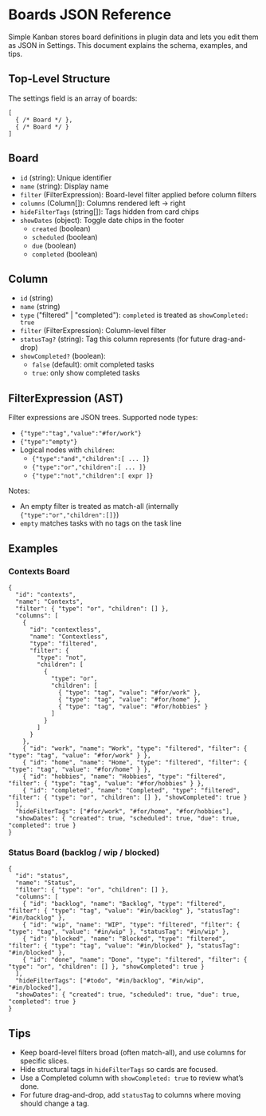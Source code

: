 # Boards JSON Reference

Simple Kanban stores board definitions in plugin data and lets you edit them as JSON in Settings. This document explains the schema, examples, and tips.

## Top-Level Structure

The settings field is an array of boards:

```
[
  { /* Board */ },
  { /* Board */ }
]
```

## Board

- `id` (string): Unique identifier
- `name` (string): Display name
- `filter` (FilterExpression): Board-level filter applied before column filters
- `columns` (Column[]): Columns rendered left → right
- `hideFilterTags` (string[]): Tags hidden from card chips
- `showDates` (object): Toggle date chips in the footer
  - `created` (boolean)
  - `scheduled` (boolean)
  - `due` (boolean)
  - `completed` (boolean)

## Column

- `id` (string)
- `name` (string)
- `type` ("filtered" | "completed"): `completed` is treated as `showCompleted: true`
- `filter` (FilterExpression): Column-level filter
- `statusTag?` (string): Tag this column represents (for future drag-and-drop)
- `showCompleted?` (boolean):
  - `false` (default): omit completed tasks
  - `true`: only show completed tasks

## FilterExpression (AST)

Filter expressions are JSON trees. Supported node types:

- `{"type":"tag","value":"#for/work"}`
- `{"type":"empty"}`
- Logical nodes with `children`:
  - `{"type":"and","children":[ ... ]}`
  - `{"type":"or","children":[ ... ]}`
  - `{"type":"not","children":[ expr ]}`

Notes:
- An empty filter is treated as match-all (internally `{"type":"or","children":[]}`)
- `empty` matches tasks with no tags on the task line

## Examples

### Contexts Board

```
{
  "id": "contexts",
  "name": "Contexts",
  "filter": { "type": "or", "children": [] },
  "columns": [
    {
      "id": "contextless",
      "name": "Contextless",
      "type": "filtered",
      "filter": {
        "type": "not",
        "children": [
          {
            "type": "or",
            "children": [
              { "type": "tag", "value": "#for/work" },
              { "type": "tag", "value": "#for/home" },
              { "type": "tag", "value": "#for/hobbies" }
            ]
          }
        ]
      }
    },
    { "id": "work", "name": "Work", "type": "filtered", "filter": { "type": "tag", "value": "#for/work" } },
    { "id": "home", "name": "Home", "type": "filtered", "filter": { "type": "tag", "value": "#for/home" } },
    { "id": "hobbies", "name": "Hobbies", "type": "filtered", "filter": { "type": "tag", "value": "#for/hobbies" } },
    { "id": "completed", "name": "Completed", "type": "filtered", "filter": { "type": "or", "children": [] }, "showCompleted": true }
  ],
  "hideFilterTags": ["#for/work", "#for/home", "#for/hobbies"],
  "showDates": { "created": true, "scheduled": true, "due": true, "completed": true }
}
```

### Status Board (backlog / wip / blocked)

```
{
  "id": "status",
  "name": "Status",
  "filter": { "type": "or", "children": [] },
  "columns": [
    { "id": "backlog", "name": "Backlog", "type": "filtered", "filter": { "type": "tag", "value": "#in/backlog" }, "statusTag": "#in/backlog" },
    { "id": "wip", "name": "WIP", "type": "filtered", "filter": { "type": "tag", "value": "#in/wip" }, "statusTag": "#in/wip" },
    { "id": "blocked", "name": "Blocked", "type": "filtered", "filter": { "type": "tag", "value": "#in/blocked" }, "statusTag": "#in/blocked" },
    { "id": "done", "name": "Done", "type": "filtered", "filter": { "type": "or", "children": [] }, "showCompleted": true }
  ],
  "hideFilterTags": ["#todo", "#in/backlog", "#in/wip", "#in/blocked"],
  "showDates": { "created": true, "scheduled": true, "due": true, "completed": true }
}
```

## Tips

- Keep board-level filters broad (often match-all), and use columns for specific slices.
- Hide structural tags in `hideFilterTags` so cards are focused.
- Use a Completed column with `showCompleted: true` to review what’s done.
- For future drag-and-drop, add `statusTag` to columns where moving should change a tag.
